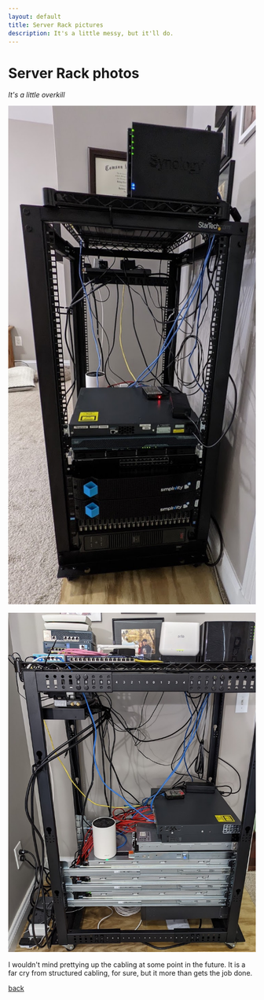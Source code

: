 ```yaml
---
layout: default
title: Server Rack pictures
description: It's a little messy, but it'll do.
---
```


# Server Rack photos
_It's a little overkill_

![Rack](/assets/images/NevermoreLab.jpeg)


![RackSide](/assets/images/NevermoreLabSide.jpeg)

I wouldn't mind prettying up the cabling at some point in the future. It is a far cry from structured cabling, for sure, but it more than gets the job done.

[back](./)
